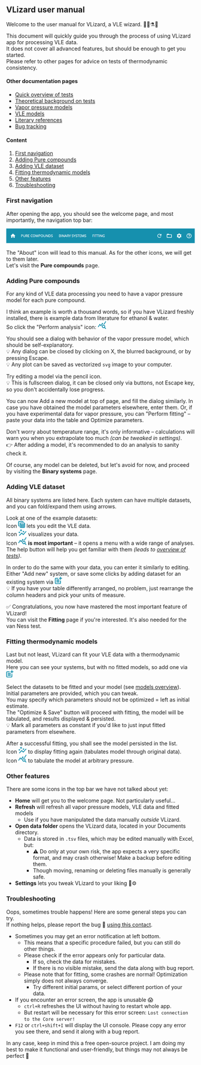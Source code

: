 ## VLizard user manual

Welcome to the user manual for VLizard, a VLE wizard. 🧙‍♂️⚗🦎

This document will quickly guide you through the process of using VLizard app for processing VLE data.  
It does not cover all advanced features, but should be enough to get you started.  
Please refer to other pages for advice on tests of thermodynamic consistency.

#### Other documentation pages
- [Quick overview of tests](tests.md)
- [Theoretical background on tests](test_theory.md)
- [Vapor pressure models](ps_models.md)
- [VLE models](VLE_models.md)
- [Literary references](../references.md)
- [Bug tracking](bug_tracking.md)

#### Content
1. [First navigation](#first-navigation)
2. [Adding Pure compounds](#adding-pure-compounds)
3. [Adding VLE dataset](#adding-vle-dataset)
4. [Fitting thermodynamic models](#fitting-thermodynamic-models)
5. [Other features](#other-features)
6. [Troubleshooting](#troubleshooting)

### First navigation

After opening the app, you should see the welcome page, and most importantly, the navigation top bar:

![top bar](images/top_bar.png)

The "About" icon will lead to this manual.
As for the other icons, we will get to them later.  
Let's visit the **Pure compounds** page.

### Adding Pure compounds

For any kind of VLE data processing you need to have a vapor pressure model for each pure compound.

I think an example is worth a thousand words, so if you have VLizard freshly installed, there is example data from literature for ethanol & water.  
So click the "Perform analysis" icon:
![analysis icon](images/analysis_icon.png)

You should see a dialog with behavior of the vapor pressure model, which should be self-explanatory.  
💡 Any dialog can be closed by clicking on X, the blurred background, or by pressing Escape.  
💡 Any plot can be saved as vectorized `svg` image to your computer.

Try editing a model via the pencil icon.  
💡 This is fullscreen dialog, it can be closed only via buttons, not Escape key, so you don't accidentally lose progress. 

You can now Add a new model at top of page, and fill the dialog similarly.
In case you have obtained the model parameters elsewhere, enter them.
Or, if you have experimental data for vapor pressure, you can "Perform fitting" – paste your data into the table and Optimize parameters.

Don't worry about temperature range, it's only informative – calculations will warn you when you extrapolate too much _(can be tweaked in settings)_.  
👉 After adding a model, it's recommended to do an analysis to sanity check it.

Of course, any model can be deleted, but let's avoid for now, and proceed by visiting the **Binary systems** page.

### Adding VLE dataset

All binary systems are listed here.
Each system can have multiple datasets, and you can fold/expand them using arrows.

Look at one of the example datasets:  
Icon ![edit table icon](images/edit_table_icon.png) lets you edit the VLE data.  
Icon ![visualize icon](images/visualize_icon.png) visualizes your data.   
Icon ![analysis icon](images/analysis_icon.png) **is most important** – it opens a menu with a wide range of analyses. The help button will help you get familiar with them _(leads to [overview of tests](tests.md))_.

In order to do the same with your data, you can enter it similarly to editing.
Either "Add new" system, or save some clicks by adding dataset for an existing system via ![new table icon](images/new_table_icon.png)  
💡 If you have your table differently arranged, no problem, just rearrange the column headers and pick your units of measure.

✅ Congratulations, you now have mastered the most important feature of VLizard!  
You can visit the **Fitting** page if you're interested.
It's also needed for the van Ness test.

### Fitting thermodynamic models

Last but not least, VLizard can fit your VLE data with a thermodynamic model.  
Here you can see your systems, but with no fitted models, so add one via ![new table icon](images/new_table_icon.png)

Select the datasets to be fitted and your model (see [models overview](VLE_models.md)).  
Initial parameters are provided, which you can tweak.  
You may specify which parameters should not be optimized = left as initial estimate.  
The "Optimize & Save" button will proceed with fitting, the model will be tabulated, and results displayed & persisted.   
💡 Mark all parameters as constant if you'd like to just input fitted parameters from elsewhere.

After a successful fitting, you shall see the model persisted in the list.  
Icon ![visualize icon](images/visualize_icon.png) to display fitting again (tabulates model through original data).  
Icon ![analysis icon](images/analysis_icon.png) to tabulate the model at arbitrary pressure.

### Other features

There are some icons in the top bar we have not talked about yet:

- **Home** will get you to the welcome page. Not particularly useful...
- **Refresh** will refresh all vapor pressure models, VLE data and fitted models
  - Use if you have manipulated the data manually _outside_ VLizard. 
- **Open data folder** opens the VLizard data, located in your Documents directory.
  - Data is stored in `.tsv` files, which may be edited manually with Excel, but:
    - ⚠ Do only at your own risk, the app expects a very specific format, and may crash otherwise! Make a backup before editing them.
    - Though moving, renaming or deleting files manually is generally safe.
- **Settings** lets you tweak VLizard to your liking 🔧⚙️

### Troubleshooting

Oops, sometimes trouble happens!
Here are some general steps you can try.  
If nothing helps, please report the bug 🐛 [using this contact](bug_tracking.md).

- Sometimes you may get an error notification at left bottom.
  - This means that a specific procedure failed, but you can still do other things. 
  - Please check if the error appears only for particular data.
    - If so, check the data for mistakes.
    - If there is no visible mistake, send the data along with bug report.
  - Please note that for fitting, some crashes are normal! Optimization simply does not always converge.
    - Try different initial params, or select different portion of your data.
- If you encounter an error screen, the app is unusable 😱
  - `ctrl+R` refreshes the UI without having to restart whole app. 
  - But restart will be necessary for this error screen: `Lost connection to the Core server!`
- `F12` or `ctrl+shift+I` will display the UI console. Please copy any error you see there, and send it along with a bug report. 

In any case, keep in mind this a free open-source project.
I am doing my best to make it functional and user-friendly, but things may not always be perfect 🙂

